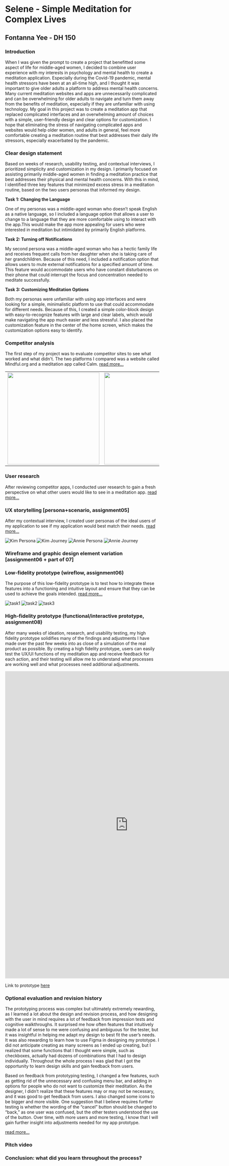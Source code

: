 # Selene - Simple Meditation for Complex Lives
## Fontanna Yee - DH 150
### Introduction
When I was given the prompt to create a project that benefitted some aspect of life for middle-aged women, I decided to combine user experience with my interests in psychology and mental health to create a meditation application. Especially during the Covid-19 pandemic, mental health stressors have been at an all-time high, and I thought it was important to give older adults a platform to address mental health concerns. Many current meditation websites and apps are unnecessarily complicated and can be overwhelming for older adults to navigate and turn them away from the benefits of meditation, especially if they are unfamiliar with using technology. My goal in this project was to create a meditation app that replaced complicated interfaces and an overwhelming amount of choices with a simple, user-friendly design and clear options for customization. I hope that eliminating the stress of navigating complicated apps and websites would help older women, and adults in general, feel more comfortable creating a meditation routine that best addresses their daily life stressors, especially exacerbated by the pandemic. 

### Clear design statement
Based on weeks of research, usability testing, and contextual interviews, I prioritized simplicity and customization in my design. I primarily focused on assisting primarily middle-aged women in finding a meditation practice that best addresses their physical and mental health concerns. With this in mind, I identified three key features that minimized excess stress in a meditation routine, based on the two users personas that informed my design. 

**Task 1: Changing the Language**

One of my personas was a middle-aged woman who doesn’t speak English as a native language, so I included a language option that allows a user to change to a language that they are more comfortable using to interact with the app.This would make the app more appealing for users who were interested in meditation but intimidated by primarily English platforms. 

**Task 2: Turning off Notifications**

My second persona was a middle-aged woman who has a hectic family life and receives frequent calls from her daughter when she is taking care of her grandchildren. Because of this need, I included a notification option that allows users to mute external notifications for a specified amount of time. This feature would accommodate users who have constant disturbances on their phone that could interrupt the focus and concentration needed to meditate successfully. 

**Task 3: Customizing Meditation Options**

Both my personas were unfamiliar with using app interfaces and were looking for a simple, minimalistic platform to use that could accommodate for different needs. Because of this, I created a simple color-block design with easy-to-recognize features with large and clear labels, which would make navigating the app much easier and less stressful. I also placed the customization feature in the center of the home screen, which makes the customization options easy to identify. 

### Competitor analysis

The first step of my project was to evaluate competitor sites to see what worked and what didn't. The two platforms I compared was a website called Mindful.org and a meditation app called Calm. 
[read more...](https://github.com/fyee1215/DH150-FontannaYee/blob/main/README.md)

<table>
  <tr>
    <td><img src="../calm.jpg" height="300px"></td>
    <td><img src="../mindful.jpg" height="300px"></td>
  </tr>
</table>

### User research
After reviewing competitor apps, I conducted user research to gain a fresh perspective on what other users would like to see in a meditation app. 
[read more...](https://github.com/fyee1215/DH150-FontannaYee/tree/main/assignment04)

### UX storytelling [persona+scenario, assignment05]
After my contextual interview, I created user personas of the ideal users of my application to see if my application would best match their needs. 
[read more...](https://github.com/fyee1215/DH150-FontannaYee/tree/main/assignment05)

![Kim Persona](../1.1.png)
![Kim Journey](../3.1.png)
![Annie Persona](../2.1.png)
![Annie Journey](../4.1.png)

### Wireframe and graphic design element variation [assignment06 + part of 07]

### Low-fidelity prototype (wireflow, assignment06)
The purpose of this low-fidelity prototype is to test how to integrate these features into a functioning and intuitive layout and ensure that they can be used to achieve the goals intended. 
[read more...](https://github.com/fyee1215/DH150-FontannaYee/tree/main/assignment06)

![task1](../task1.1.jpg)
![task2](../task2.2.jpg)
![task3](../task3.1.jpg)

### High-fidelity prototype (functional/interactive prototype, assignment08)
After many weeks of ideation, research, and usability testing, my high fidelity prototype solidifies many of the findings and adjustments I have made over the past few weeks into as close of a simulation of the real product as possible. By creating a high fidelity prototype, users can easily test the UX/UI functions of my meditation app and receive feedback for each action, and their testing will allow me to understand what processes are working well and what processes need additional adjustments. 

<iframe style="border: 1px solid rgba(0, 0, 0, 0.1);" width="800" height="1000" src="https://www.figma.com/embed?embed_host=share&url=https%3A%2F%2Fwww.figma.com%2Fproto%2F7tdGK4IBQ5qoOybZ5Ay9Mz%2FDH150-HiFi-Prototype%3Fnode-id%3D1%253A2%26scaling%3Dmin-zoom" allowfullscreen></iframe>

Link to prototype [here](https://www.figma.com/proto/7tdGK4IBQ5qoOybZ5Ay9Mz/DH150-HiFi-Prototype?node-id=1%3A2&scaling=min-zoom)

### Optional evaluation and revision history 
The prototyping process was complex but ultimately extremely rewarding, as I learned a lot about the design and revision process, and how designing with the user in mind requires a lot of feedback from impression tests and cognitive walkthroughs. It surprised me how often features that intuitively made a lot of sense to me were confusing and ambiguous for the tester, but it was insightful in helping me adapt my design to best fit the user’s needs. It was also rewarding to learn how to use Figma in designing my prototype. I did not anticipate creating as many screens as I ended up creating, but I realized that some functions that I thought were simple, such as checkboxes, actually had dozens of combinations that I had to design individually. Throughout the whole process I was glad that I got the opportunity to learn design skills and gain feedback from users. 

Based on feedback from prototyping testing, I changed a few features, such as getting rid of the unnecessary and confusing menu bar, and adding in options for people who do not want to customize their meditation. As the designer, I didn’t realize that these features may or may not be necessary, and it was good to get feedback from users. I also changed some icons to be bigger and more visible. One suggestion that I believe requires further testing is whether the wording of the “cancel” button should be changed to “back,” as one user was confused, but the other testers understood the use of the button. Over time, with more users and more testing, I know that I will gain further insight into adjustments needed for my app prototype. 

[read more...](https://github.com/fyee1215/DH150-FontannaYee/tree/main/assignment07)


### Pitch video 

### Conclusion: what did you learn throughout the process?
